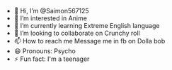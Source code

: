 - 👋 Hi, I’m @Saimon567125
- 👀 I’m interested in Anime
- 🌱 I’m currently learning Extreme English language
- 💞️ I’m looking to collaborate on Crunchy roll
- 📫 How to reach me Message me in fb on Dolla bob
- 😄 Pronouns: Psycho
- ⚡ Fun fact: I'm a teenager

<!---
Saimon567125/Saimon567125 is a ✨ special ✨ repository because its `README.md` (this file) appears on your GitHub profile.
You can click the Preview link to take a look at your changes.
--->
